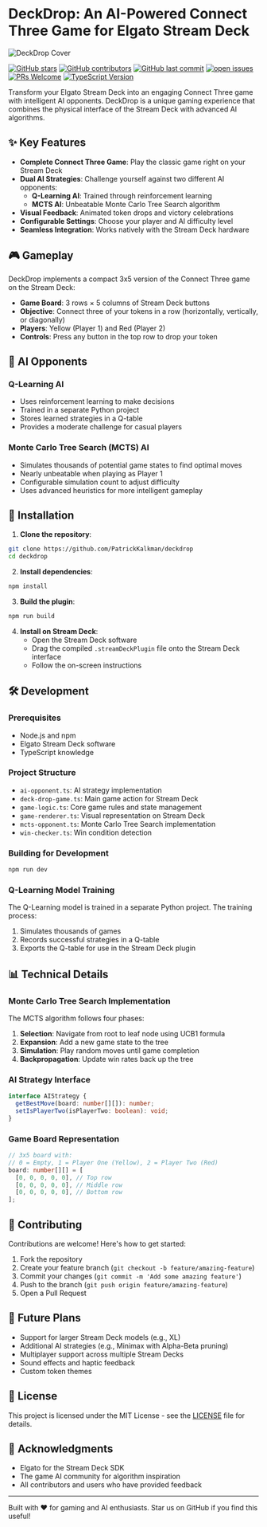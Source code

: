 # DeckDrop: An AI-Powered Connect Three Game for Elgato Stream Deck

![DeckDrop Cover](./images/deckdrop-cover.png)

[![GitHub stars](https://img.shields.io/github/stars/PatrickKalkman/deckdrop)](https://github.com/PatrickKalkman/deckdrop/stargazers)
[![GitHub contributors](https://img.shields.io/github/contributors/PatrickKalkman/deckdrop)](https://github.com/PatrickKalkman/deckdrop/graphs/contributors)
[![GitHub last commit](https://img.shields.io/github/last-commit/PatrickKalkman/deckdrop)](https://github.com/PatrickKalkman/deckdrop)
[![open issues](https://img.shields.io/github/issues/PatrickKalkman/deckdrop)](https://github.com/PatrickKalkman/deckdrop/issues)
[![PRs Welcome](https://img.shields.io/badge/PRs-welcome-brightgreen.svg?style=flat-square)](https://makeapullrequest.com)
[![TypeScript Version](https://img.shields.io/badge/typescript-4.5%2B-blue)](https://www.typescriptlang.org/)

Transform your Elgato Stream Deck into an engaging Connect Three game with intelligent AI opponents. DeckDrop is a unique gaming experience that combines the physical interface of the Stream Deck with advanced AI algorithms.

## ✨ Key Features

- **Complete Connect Three Game**: Play the classic game right on your Stream Deck
- **Dual AI Strategies**: Challenge yourself against two different AI opponents:
  - **Q-Learning AI**: Trained through reinforcement learning
  - **MCTS AI**: Unbeatable Monte Carlo Tree Search algorithm
- **Visual Feedback**: Animated token drops and victory celebrations
- **Configurable Settings**: Choose your player and AI difficulty level
- **Seamless Integration**: Works natively with the Stream Deck hardware

## 🎮 Gameplay

DeckDrop implements a compact 3x5 version of the Connect Three game on the Stream Deck:

- **Game Board**: 3 rows × 5 columns of Stream Deck buttons
- **Objective**: Connect three of your tokens in a row (horizontally, vertically, or diagonally)
- **Players**: Yellow (Player 1) and Red (Player 2)
- **Controls**: Press any button in the top row to drop your token

## 🤖 AI Opponents

### Q-Learning AI
- Uses reinforcement learning to make decisions
- Trained in a separate Python project
- Stores learned strategies in a Q-table
- Provides a moderate challenge for casual players

### Monte Carlo Tree Search (MCTS) AI
- Simulates thousands of potential game states to find optimal moves
- Nearly unbeatable when playing as Player 1
- Configurable simulation count to adjust difficulty
- Uses advanced heuristics for more intelligent gameplay

## 🚀 Installation

1. **Clone the repository**:
```bash
git clone https://github.com/PatrickKalkman/deckdrop
cd deckdrop
```

2. **Install dependencies**:
```bash
npm install
```

3. **Build the plugin**:
```bash
npm run build
```

4. **Install on Stream Deck**:
   - Open the Stream Deck software
   - Drag the compiled `.streamDeckPlugin` file onto the Stream Deck interface
   - Follow the on-screen instructions

## 🛠️ Development

### Prerequisites
- Node.js and npm
- Elgato Stream Deck software
- TypeScript knowledge

### Project Structure
- `ai-opponent.ts`: AI strategy implementation
- `deck-drop-game.ts`: Main game action for Stream Deck
- `game-logic.ts`: Core game rules and state management
- `game-renderer.ts`: Visual representation on Stream Deck
- `mcts-opponent.ts`: Monte Carlo Tree Search implementation
- `win-checker.ts`: Win condition detection

### Building for Development
```bash
npm run dev
```

### Q-Learning Model Training
The Q-Learning model is trained in a separate Python project. The training process:
1. Simulates thousands of games
2. Records successful strategies in a Q-table
3. Exports the Q-table for use in the Stream Deck plugin

## 📊 Technical Details

### Monte Carlo Tree Search Implementation
The MCTS algorithm follows four phases:
1. **Selection**: Navigate from root to leaf node using UCB1 formula
2. **Expansion**: Add a new game state to the tree
3. **Simulation**: Play random moves until game completion
4. **Backpropagation**: Update win rates back up the tree

### AI Strategy Interface
```typescript
interface AIStrategy {
  getBestMove(board: number[][]): number;
  setIsPlayerTwo(isPlayerTwo: boolean): void;
}
```

### Game Board Representation
```typescript
// 3x5 board with:
// 0 = Empty, 1 = Player One (Yellow), 2 = Player Two (Red)
board: number[][] = [
  [0, 0, 0, 0, 0], // Top row
  [0, 0, 0, 0, 0], // Middle row
  [0, 0, 0, 0, 0], // Bottom row
];
```

## 🤝 Contributing

Contributions are welcome! Here's how to get started:

1. Fork the repository
2. Create your feature branch (`git checkout -b feature/amazing-feature`)
3. Commit your changes (`git commit -m 'Add some amazing feature'`)
4. Push to the branch (`git push origin feature/amazing-feature`)
5. Open a Pull Request

## 🔮 Future Plans

- Support for larger Stream Deck models (e.g., XL)
- Additional AI strategies (e.g., Minimax with Alpha-Beta pruning)
- Multiplayer support across multiple Stream Decks
- Sound effects and haptic feedback
- Custom token themes

## 📄 License

This project is licensed under the MIT License - see the [LICENSE](LICENSE) file for details.

## 🙏 Acknowledgments

- Elgato for the Stream Deck SDK
- The game AI community for algorithm inspiration
- All contributors and users who have provided feedback

---

Built with ❤️ for gaming and AI enthusiasts. Star us on GitHub if you find this useful!
